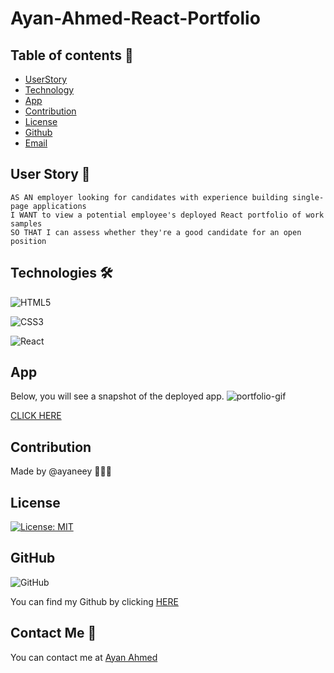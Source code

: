 # Ayan-Ahmed-React-Portfolio

## Table of contents 📖

- [UserStory](#UserStory)
- [Technology](#Technology)
- [App](#App)
- [Contribution](#Contribution)
- [License](#License)
- [Github](#Github)
- [Email](#Email)

## User Story 📖

```
AS AN employer looking for candidates with experience building single-page applications
I WANT to view a potential employee's deployed React portfolio of work samples
SO THAT I can assess whether they're a good candidate for an open position
```

## Technologies 🛠

![HTML5](https://img.shields.io/badge/html5-%23E34F26.svg?style=for-the-badge&logo=html5&logoColor=white)

![CSS3](https://img.shields.io/badge/css3-%231572B6.svg?style=for-the-badge&logo=css3&logoColor=white)

![React](https://img.shields.io/badge/react-%2320232a.svg?style=for-the-badge&logo=react&logoColor=%2361DAFB)

## App

Below, you will see a snapshot of the deployed app.
![portfolio-gif](https://user-images.githubusercontent.com/108099259/196553813-51d77df6-232b-442b-89ad-26b79b1341c6.gif)

[CLICK HERE](https://ayaneey.github.io/ayaneey-react-portfolio/)

## Contribution

Made by @ayaneey 👩🏽‍💻

## License

[![License: MIT](https://img.shields.io/badge/License-MIT-yellow.svg)](https://opensource.org/licenses/MIT)

## GitHub

![GitHub](https://img.shields.io/badge/github-%23121011.svg?style=for-the-badge&logo=github&logoColor=white)

You can find my Github by clicking [HERE](https://github.com/ayaneey)

## Contact Me 📧

You can contact me at [Ayan Ahmed](mailto:ayanahmed0210@gmail.com)
